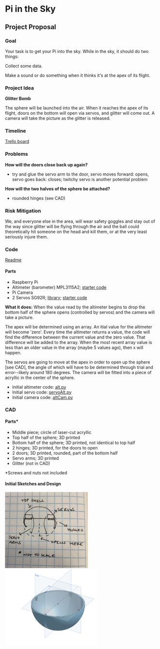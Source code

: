# Pi in the Sky

## Project Proposal

### Goal

Your task is to get your Pi into the sky. While in the sky, it should do two things:

Collect some data.

Make a sound or do something when it thinks it's at the apex of its flight.

### Project Idea

<b>Glitter Bomb</b>

The sphere will be launched into the air. When it reaches the apex of its flight, doors on the bottom will open via servos, and glitter will come out. A camera will take the picture as the glitter is released. 

### Timeline

[Trello board](https://trello.com/b/a8ER8wLp/pi-in-the-sky)

### Problems

<b>How will the doors close back up again?</b>

- try and glue the servo arm to the door, servo moves forward: opens, servo goes back: closes; twitchy servo is another potential problem


<b>How will the two halves of the sphere be attached?</b>

- rounded hinges (see CAD)

### Risk Mitigation

We, and everyone else in the area, will wear safety goggles and stay out of the way since glitter will be flying through the air and the ball could theoretically hit someone on the head and kill them, or at the very least seriously injure them. 

### Code

[Readme](https://github.com/hnovak94/Pi_intheSky/blob/main/code/README.md)

#### Parts

- Raspberry Pi
- Altimeter (barometer) MPL3115A2; [starter code](https://github.com/adafruit/Adafruit_MPL3115A2_Library/blob/master/examples/testmpl3115a2/testmpl3115a2.ino)
- Pi Camera 
- 2 Servos SG92R; [library](https://gpiozero.readthedocs.io/en/stable/installing.html); [starter code](https://gpiozero.readthedocs.io/en/stable/api_output.html)

<b> What it does:</b> When the value read by the altimeter begins to drop the bottom half of the sphere opens (controlled by servos) and the camera will take a picture. 

The apex will be determined using an array. An itial value for the altimeter will become 'zero'. Every time the altimeter returns a value, the code will find the difference between the current value and the zero value. That difference will be added to the array. When the most recent array value is less than an older value in the array (maybe 5 values ago), then x will happen. 

The servos are going to move at the apex in order to open up the sphere [see CAD], the angle of which will have to be determined through trial and error--likely around 180 degrees. The camera will be fitted into a piece of acryllic in the center of the sphere. 

* Initial altimeter code: [alt.py](https://github.com/hnovak94/Pi_intheSky/blob/main/code/alt.py)
* Initial servo code: [servoAlt.py](https://github.com/hnovak94/Pi_intheSky/blob/main/code/servoAlt.py)
* Initial camera code: [altCam.py](https://github.com/hnovak94/Pi_intheSky/blob/main/code/altCam.py)


### CAD

#### Parts*

- Middle piece; circle of laser-cut acryllic
- Top half of the sphere; 3D printed
- Bottom half of the sphere; 3D printed, not identical to top half 
- 2 hinges; 3D printed, for the doors to open
- 2 doors; 3D printed, rounded, part of the bottom half
- Servo arms; 3D printed
- Glitter (not in CAD)

*Screws and nuts not included 

#### Initial Sketches and Design

<img src="https://github.com/hnovak94/Pi_intheSky/blob/main/media/gb_sketch.jpg" height="250"><img src="https://github.com/hnovak94/Pi_intheSky/blob/main/media/gb.capt.PNG" height="250">


